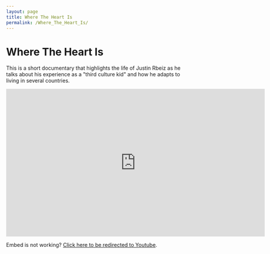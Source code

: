 ```yaml
---
layout: page
title: Where The Heart Is
permalink: /Where_The_Heart_Is/
---
```

# Where The Heart Is

This is a short documentary that highlights the life of Justin Rbeiz as he talks about his experience as a "third culture kid" and how he adapts to living in several countries.

<iframe align ="center" width="700" height="400" src="https://www.youtube.com/embed/FeYZSYdu9Z0" frameborder="0" allow="fullscreen; accelerometer; clipboard-write; encrypted-media; gyroscope; picture-in-picture"></iframe>

Embed is not working? <a href="https://youtu.be/FeYZSYdu9Z0">Click here to be redirected to Youtube</a>.
